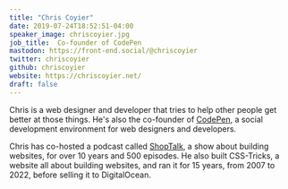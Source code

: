 ```yaml
---
title: "Chris Coyier"
date: 2019-07-24T18:52:51-04:00
speaker_image: chriscoyier.jpg
job_title:  Co-founder of CodePen
mastodon: https://front-end.social/@chriscoyier
twitter: chriscoyier
github: chriscoyier
website: https://chriscoyier.net/
draft: false
---
```


Chris is a web designer and developer that tries to help other people get better at those things. He's also the co-founder of [CodePen](https://codepen.io/), a social development environment for web designers and developers.

Chris has co-hosted a podcast called [ShopTalk](https://shoptalkshow.com/), a show about building websites, for over 10 years and 500 episodes. He also built CSS-Tricks, a website all about building websites, and ran it for 15 years, from 2007 to 2022, before selling it to DigitalOcean.